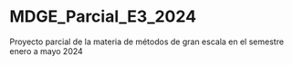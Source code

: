 # MDGE_Parcial_E3_2024
Proyecto parcial de la materia de métodos de gran escala en el semestre enero a mayo 2024
